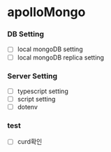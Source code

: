 # apolloMongo

### DB Setting

- [ ] local mongoDB setting
- [ ] local mongoDB replica setting

### Server Setting

- [ ] typescript setting
- [ ] script setting
- [ ] dotenv

### test

- [ ] curd확인
